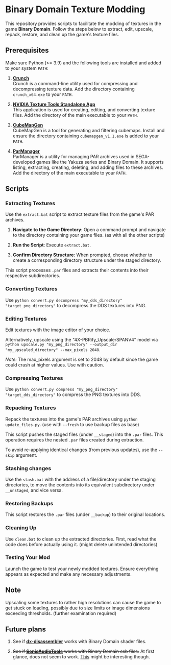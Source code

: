 # Binary Domain Texture Modding

This repository provides scripts to facilitate the modding of textures in the game **Binary Domain**. Follow the steps below to extract, edit, upscale, repack, restore, and clean up the game's texture files.

## Prerequisites

Make sure Python (>= 3.9) and the following tools are installed and added to your system `PATH`:

1. [**Crunch**](https://github.com/BinomialLLC/crunch/raw/master/bin/crunch_x64.exe)  
   Crunch is a command-line utility used for compressing and decompressing texture data. Add the directory containing `crunch_x64.exe` to your `PATH`.

2. [**NVIDIA Texture Tools Standalone App**](https://developer.nvidia.com/downloads/texture-tools-standalone-app)  
   This application is used for creating, editing, and converting texture files. Add the directory of the main executable to your `PATH`.

3. [**CubeMapGen**](https://gpuopen.com/wp-content/uploads/2017/01/cubemapgen_v1.1.exe)  
   CubeMapGen is a tool for generating and filtering cubemaps. Install and ensure the directory containing `cubemapgen_v1.1.exe` is added to your `PATH`.

4. [**ParManager**](https://github.com/Kaplas80/ParManager/releases)  
   ParManager is a utility for managing PAR archives used in SEGA-developed games like the Yakuza series and Binary Domain. It supports listing, extracting, creating, deleting, and adding files to these archives. Add the directory of the main executable to your `PATH`.

## Scripts

### Extracting Textures

Use the `extract.bat` script to extract texture files from the game's PAR archives.

1. **Navigate to the Game Directory**: Open a command prompt and navigate to the directory containing your game files. (as with all the other scripts)
2. **Run the Script**: Execute `extract.bat`.

3. **Confirm Directory Structure**: When prompted, choose whether to create a corresponding directory structure under the staged directory.

This script processes `.par` files and extracts their contents into their respective subdirectories.

### Converting Textures

Use `python convert.py decompress "my_dds_directory" "target_png_directory"` to decompress the DDS textures into PNG.

### Editing Textures

Edit textures with the image editor of your choice.

Alternatively, upscale using the "4X-PBRify_UpscalerSPANV4" model via `python upscale.py "my_png_directory" --output_dir "my_upscaled_directory" --max_pixels 2048`.

*Note:* The max_pixels argument is set to 2048 by default since the game could crash at higher values. Use with caution.

### Compressing Textures

Use `python convert.py compress "my_png_directory" "target_dds_directory"` to compress the PNG textures into DDS.

### Repacking Textures

Repack the textures into the game's PAR archives using `python update_files.py`. (use with `--fresh` to use backup files as base)

This script pushes the staged files (under `__staged`) into the `.par` files. This operation requires the nested `.par` files created during extraction.

To avoid re-applying identical changes (from previous updates), use the `--skip` argument.

### Stashing changes

Use the `stash.bat` with the address of a file/directory under the staging directories, to move the contents into its equivalent subdirectory under `__unstaged`, and vice versa.

### Restoring Backups

This script restores the `.par` files (under `__backup`) to their original locations.

### Cleaning Up

Use `clean.bat` to clean up the extracted directories. First, read what the code does before actually using it. (might delete unintended directories)

### Testing Your Mod

Launch the game to test your newly modded textures. Ensure everything appears as expected and make any necessary adjustments.

## Note

Upscaling some textures to rather high resolutions can cause the game to get stuck on loading, possibly due to size limits or image dimensions exceeding thresholds. (further examination required)

## Future plans

1. See if [**dx-disassembler**](https://github.com/theturboturnip/dx-disassembler/) works with Binary Domain shader files.

2. ~~See if [**SonicAudioTools**](https://github.com/blueskythlikesclouds/SonicAudioTools/) works with Binary Domain csb files.~~
    At first glance, does not seem to work. [This](https://pchelpforum.net/t/some-help-with-adx-aax-csb-game-sound-files.44367/) might be interesting though.
